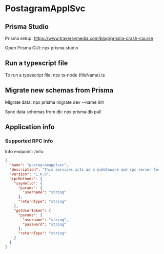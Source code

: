 # PostagramApplSvc

## Prisma Studio

Prisma setup: https://www.traversymedia.com/blog/prisma-crash-course

Open Prisma GUI: npx prisma studio

## Run a typescript file

To run a typescript file: npx ts-node {fileName}.ts

## Migrate new schemas from Prisma

Migrate data: npx prisma migrate dev --name init

Sync data schemas from db: npx prisma db pull

## Application info

### Supported RPC Info

Info endpoint: /info

```json
{
  "name": "postagramapplsvc",
  "description": "This services acts as a middleware and rpc server for OchresSvc",
  "version": "1.0.0",
  "rpcMethods": {
    "sayHello": {
      "params": {
        "username": "string"
      },
      "returnType": "string"
    },
    "getUserToken": {
      "params": {
        "username": "string",
        "password": "string"
      },
      "returnType": "string"
    }
  }
}
```
